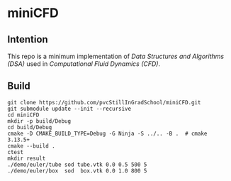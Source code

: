 # miniCFD

## Intention
This repo is a minimum implementation of *Data Structures and Algorithms (DSA)* used in *Computational Fluid Dynamics (CFD)*.

## Build
```shell
git clone https://github.com/pvcStillInGradSchool/miniCFD.git
git submodule update --init --recursive
cd miniCFD
mkdir -p build/Debug
cd build/Debug
cmake -D CMAKE_BUILD_TYPE=Debug -G Ninja -S ../.. -B .  # cmake 3.13.5+
cmake --build .
ctest
mkdir result
./demo/euler/tube sod tube.vtk 0.0 0.5 500 5
./demo/euler/box  sod  box.vtk 0.0 1.0 800 5
```
